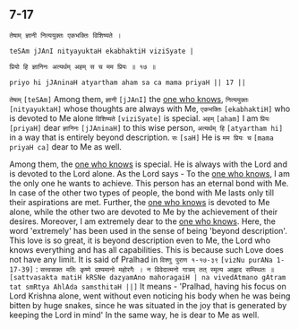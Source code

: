 ## 7-17


```shloka-sa
तेषाम् ज्ञानी नित्ययुक्तः एकभक्तिः विशिष्यते ।
```
```shloka-sa-hk
teSAm jJAnI nityayuktaH ekabhaktiH viziSyate |
```
```shloka-sa
प्रियो हि ज्ञानिनः अत्यर्थम् अहम् स च मम प्रियः ॥ १७ ॥
```
```shloka-sa-hk
priyo hi jJAninaH atyartham aham sa ca mama priyaH || 17 ||
```

`तेषाम्` `[teSAm]` Among them, `ज्ञानी` `[jJAnI]` the [one who knows](jnAnI), `नित्ययुक्तः` `[nityayuktaH]` whose thoughts are always with Me, `एकभक्तिः` `[ekabhaktiH]` who is devoted to Me alone `विशिष्यते` `[viziSyate]` is special. `अहम्` `[aham]` I am `प्रियः` `[priyaH]` dear `ज्ञानिनः` `[jJAninaH]` to this wise person, `अत्यर्थम् हि` `[atyartham hi]` in a way that is entirely beyond description. `सः` `[saH]` He is `मम प्रियः च` `[mama priyaH ca]` dear to Me as well.



Among them, the [one who knows](jnAnI) is special. He is always with the Lord and is devoted to the Lord alone. As the Lord says - To the [one who knows](jnAnI), I am the only one he wants to achieve. This person has an eternal bond with Me. In case of the other two types of people, the bond with Me lasts only till their aspirations are met. Further, the [one who knows](jnAnI) is devoted to Me alone, while the other two are devoted to Me by the achievement of their desires.
Moreover, I am extremely dear to the [one who knows](jnAnI). Here, the word 'extremely' has been used in the sense of being 'beyond description'. This love is so great, it is beyond description even to Me, the Lord who knows everything and has all capabilities. This is because such Love does not have any limit. 
It is said of Pralhad in `विश्णु पुराण १-१७-३९` `[vizNu purANa 1-17-39]` :
`सत्त्वसक्त मतिः कृष्णे दश्यमानो महोरगैः । न विवेदात्मनो गात्रम् तत् स्मृत्य आह्लाद सम्स्थितः ॥` `[sattvasakta matiH kRSNe dazyamAno mahoragaiH | na vivedAtmano gAtram tat smRtya AhlAda samsthitaH ||]`
It means - 'Pralhad, having his focus on Lord Krishna alone, went without even noticing his body when he was being bitten by huge snakes, since he was situated in the joy that is generated by keeping the Lord in mind'
In the same way, he is dear to Me as well.

